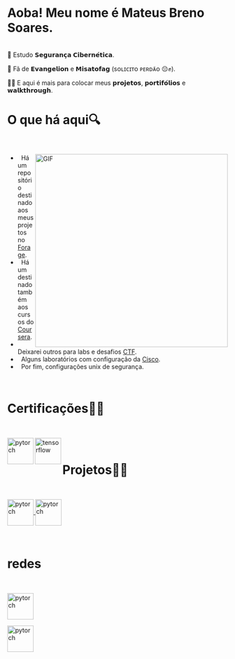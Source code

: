 
 <h1> Aoba! Meu nome é Mateus Breno Soares.</h1>
 <br>
🥷 Estudo 𝗦𝗲𝗴𝘂𝗿𝗮𝗻𝗰̧𝗮 𝗖𝗶𝗯𝗲𝗿𝗻𝗲́𝘁𝗶𝗰𝗮.</p>

🫥 Fã de 𝗘𝘃𝗮𝗻𝗴𝗲𝗹𝗶𝗼𝗻 e 𝗠𝗶𝘀𝗮𝘁𝗼𝗳𝗮𝗴 (sᴏʟɪᴄɪᴛᴏ ᴘᴇʀᴅᴀ̃ᴏ 😔✊).</p>

🧑‍💻 E aqui é mais para colocar meus 𝗽𝗿𝗼𝗷𝗲𝘁𝗼𝘀, 𝗽𝗼𝗿𝘁𝗶𝗳𝗼́𝗹𝗶𝗼𝘀 e 𝘄𝗮𝗹𝗸𝘁𝗵𝗿𝗼𝘂𝗴𝗵.</p>


<h1>O que há aqui🔍</h1>
<br>

<img align="right" alt="GIF" src="https://media.tenor.com/EpgQmvLA3rUAAAAC/misato-katsuragi-neon-genesis-evangelion.gif" width="440px"/></p>

- &nbsp; Há um repositório destinado aos meus projetos no [Forage](https://github.com/mtsXD/Forage).
- &nbsp; Há um destinado também aos cursos do [Coursera](https://github.com/mtsXD/Coursera).
- &nbsp; Deixarei outros para labs e desafios [CTF](https://github.com/mtsXD/CTF/blob/main/README.md).
- &nbsp; Alguns laboratórios com configuração da [Cisco](https://github.com/mtsXD/lab_CISCO).
- &nbsp; Por fim, configurações unix de segurança.

<br>

<h1>Certificações🕵️‍♀️</h1>
 <br>
 
 <a href="https://www.credly.com/badges/fb024453-c165-4159-a9f6-da87fb213eed/linked_in_profile" target="_blank"> <img align="left" src="https://images.credly.com/size/340x340/images/63482325-a0d6-4f64-ae75-f5f33922c7d0/CompTIA_A_2Bce.png" alt="pytorch" height="60px"/> </a> 
 <a href="https://www.credly.com/badges/f1b3ce74-59df-4e68-972d-a2c96684546e/linked_in_profile" target="_blank"> <img align="left" src="https://th.bing.com/th/id/OIP.abKAcnC23yvdnWXIcaJhhQAAAA?rs=1&pid=ImgDetMain" alt="tensorflow" height="60px"/> </a> </p>
<br>

<h1>Projetos🧙‍♂️</h1>
<br>

<a href="https://github.com/mtsXD/Forage/blob/main/MasterCard/Mateus_mastercard_cert.pdf" target="_blank"> <img align="center" src="https://logos-world.net/wp-content/uploads/2020/09/Mastercard-Logo-2016-2020.png" alt="pytorch" height="60px"/> </a>
<a href="https://github.com/mtsXD/Forage/blob/main/ANZ/Mateus_ANZ_cert.pdf" target="_blank"> <img align="center" src="https://logos-world.net/wp-content/uploads/2021/02/ANZ-Logo-700x394.png" alt="pytorch" height="60px"/> </a></p>
<br>

<h1>redes</h1>
<br>

<a href="https://tryhackme.com/p/mtsXD" target="_blank"> <img align="center" src="https://tryhackme-badges.s3.amazonaws.com/mtsXD.png" alt="pytorch" height="60px"/> </a></p>
<a href="https://www.linkedin.com/in/mateustm/" target="_blank"> <img align="center" src="https://seeklogo.com/images/L/linkedin-icon-logo-05B2880899-seeklogo.com.png" alt="pytorch" height="60px"/> </a></p>

<!--

**mtsXD/mtsXD** is a ✨ _special_ ✨ repository because its `README.md` (this file) appears on your GitHub profile.

Here are some ideas to get you started:

- 🔭 I’m currently working on ...
- 🌱 I’m currently learning ...
- 👯 I’m looking to collaborate on ...
- 🤔 I’m looking for help with ...
- 💬 Ask me about ...
- 📫 How to reach me: ...
- 😄 Pronouns: ...
- ⚡ Fun fact: ...
-->
